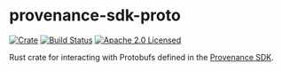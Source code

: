# provenance-sdk-proto

[![Crate][crate-image]][crate-link]
[![Build Status][build-image]][build-link]
[![Apache 2.0 Licensed][license-image]][license-link]

Rust crate for interacting with Protobufs defined in the [Provenance SDK](https://github.com/provenance-io/provenance/tree/main/proto).

[//]: # "badges"
[crate-image]: https://buildstats.info/crate/provenance-sdk-proto
[crate-link]: https://crates.io/crates/provenance-sdk-proto
[license-image]: https://img.shields.io/badge/license-Apache2.0-blue.svg
[license-link]: https://github.com/provenance-io/provenance-rs/blob/master/LICENSE
[build-image]: https://github.com/provenance-io/provenance-rs/actions/workflows/build.yml/badge.svg
[build-link]: https://github.com/provenance-io/provenance-rs/actions/workflows/build.yml
